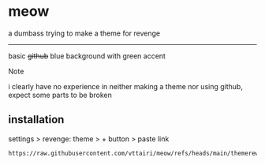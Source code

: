 # meow
a dumbass trying to make a theme for revenge
___
basic ~~github~~ blue background with green accent
> [!NOTE]
> i clearly have no experience in neither making a theme nor using github, expect some parts to be broken

## installation
settings > revenge: theme > + button > paste link
```
https://raw.githubusercontent.com/vttairi/meow/refs/heads/main/themerework.json
```
